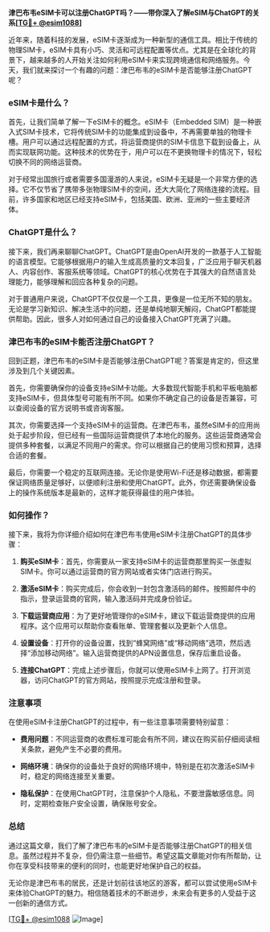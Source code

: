 **津巴布韦eSIM卡可以注册ChatGPT吗？——带你深入了解eSIM与ChatGPT的关系[[TG💪+ @esim1088](https://t.me/s/esim1088)]**

近年来，随着科技的发展，eSIM卡逐渐成为一种新型的通信工具。相比于传统的物理SIM卡，eSIM卡具有小巧、灵活和可远程配置等优点。尤其是在全球化的背景下，越来越多的人开始关注如何利用eSIM卡来实现跨境通信和网络服务。今天，我们就来探讨一个有趣的问题：津巴布韦的eSIM卡是否能够注册ChatGPT呢？

### eSIM卡是什么？

首先，让我们简单了解一下eSIM卡的概念。eSIM卡（Embedded SIM）是一种嵌入式SIM卡技术，它将传统SIM卡的功能集成到设备中，不再需要单独的物理卡槽。用户可以通过远程配置的方式，将运营商提供的SIM卡信息下载到设备上，从而实现联网功能。这种技术的优势在于，用户可以在不更换物理卡的情况下，轻松切换不同的网络运营商。

对于经常出国旅行或者需要多国漫游的人来说，eSIM卡无疑是一个非常方便的选择。它不仅节省了携带多张物理SIM卡的空间，还大大简化了网络连接的流程。目前，许多国家和地区已经支持eSIM卡，包括美国、欧洲、亚洲的一些主要经济体。

### ChatGPT是什么？

接下来，我们再来聊聊ChatGPT。ChatGPT是由OpenAI开发的一款基于人工智能的语言模型。它能够根据用户的输入生成高质量的文本回复，广泛应用于聊天机器人、内容创作、客服系统等领域。ChatGPT的核心优势在于其强大的自然语言处理能力，能够理解和回应各种复杂的问题。

对于普通用户来说，ChatGPT不仅仅是一个工具，更像是一位无所不知的朋友。无论是学习新知识、解决生活中的问题，还是单纯地聊天解闷，ChatGPT都能提供帮助。因此，很多人对如何通过自己的设备接入ChatGPT充满了兴趣。

### 津巴布韦的eSIM卡能否注册ChatGPT？

回到正题，津巴布韦的eSIM卡是否能够注册ChatGPT呢？答案是肯定的，但这里涉及到几个关键因素。

首先，你需要确保你的设备支持eSIM卡功能。大多数现代智能手机和平板电脑都支持eSIM卡，但具体型号可能有所不同。如果你不确定自己的设备是否兼容，可以查阅设备的官方说明书或咨询客服。

其次，你需要选择一个支持eSIM卡的运营商。在津巴布韦，虽然eSIM卡的应用尚处于起步阶段，但已经有一些国际运营商提供了本地化的服务。这些运营商通常会提供多种套餐，以满足不同用户的需求。你可以根据自己的使用习惯和预算，选择合适的套餐。

最后，你需要一个稳定的互联网连接。无论你是使用Wi-Fi还是移动数据，都需要保证网络质量足够好，以便顺利注册和使用ChatGPT。此外，你还需要确保设备上的操作系统版本是最新的，这样才能获得最佳的用户体验。

### 如何操作？

接下来，我将为你详细介绍如何在津巴布韦使用eSIM卡注册ChatGPT的具体步骤：

1. **购买eSIM卡**：首先，你需要从一家支持eSIM卡的运营商那里购买一张虚拟SIM卡。你可以通过运营商的官方网站或者实体门店进行购买。

2. **激活eSIM卡**：购买完成后，你会收到一封包含激活码的邮件。按照邮件中的指示，登录运营商的官网，输入激活码并完成身份验证。

3. **下载运营商应用**：为了更好地管理你的eSIM卡，建议下载运营商提供的应用程序。这个应用可以帮助你查看账单、管理套餐以及更新个人信息。

4. **设置设备**：打开你的设备设置，找到“蜂窝网络”或“移动网络”选项，然后选择“添加移动网络”。输入运营商提供的APN设置信息，保存后重启设备。

5. **连接ChatGPT**：完成上述步骤后，你就可以使用eSIM卡上网了。打开浏览器，访问ChatGPT的官方网站，按照提示完成注册和登录。

### 注意事项

在使用eSIM卡注册ChatGPT的过程中，有一些注意事项需要特别留意：

- **费用问题**：不同运营商的收费标准可能会有所不同，建议在购买前仔细阅读相关条款，避免产生不必要的费用。
  
- **网络环境**：确保你的设备处于良好的网络环境中，特别是在初次激活eSIM卡时，稳定的网络连接至关重要。

- **隐私保护**：在使用ChatGPT时，注意保护个人隐私，不要泄露敏感信息。同时，定期检查账户安全设置，确保账号安全。

### 总结

通过这篇文章，我们了解了津巴布韦的eSIM卡是否能够注册ChatGPT的相关信息。虽然过程并不复杂，但仍需注意一些细节。希望这篇文章能对你有所帮助，让你在享受科技带来的便利的同时，也能更好地保护自己的权益。

无论你是津巴布韦的居民，还是计划前往该地区的游客，都可以尝试使用eSIM卡来体验ChatGPT的魅力。相信随着技术的不断进步，未来会有更多的人受益于这一创新的通信方式。

[[TG💪+ @esim1088](https://t.me/s/esim1088) ![Image](https://i.postimg.cc/4NQfJmqS/Snipaste-2025-05-13-00-14-12.png)]